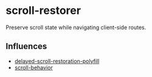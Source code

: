 # scroll-restorer

Preserve scroll state while navigating client-side routes.

## Influences

- [delayed-scroll-restoration-polyfill](https://github.com/brigade/delayed-scroll-restoration-polyfill)
- [scroll-behavior](https://github.com/taion/scroll-behavior)
